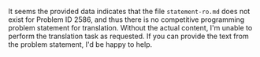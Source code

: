 It seems the provided data indicates that the file `statement-ro.md` does not exist for Problem ID 2586, and thus there is no competitive programming problem statement for translation. Without the actual content, I'm unable to perform the translation task as requested. If you can provide the text from the problem statement, I'd be happy to help.